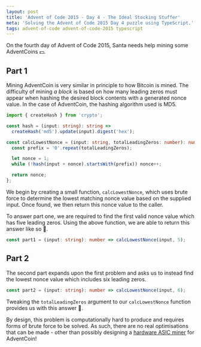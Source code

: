 ```yaml
---
layout: post
title: 'Advent of Code 2015 - Day 4 - The Ideal Stocking Stuffer'
meta: 'Solving the Advent of Code 2015 Day 4 puzzle using TypeScript.'
tags: advent-of-code advent-of-code-2015 typescript
---
```


On the fourth day of Advent of Code 2015, Santa needs help mining some AdventCoins 💵.

<!--more-->

## Part 1

Mining AdventCoin is very similar in principle to how Bitcoin is mined.
The difficulty of mining _a block_ is based on how many leading zeros must appear when hashing the desired block contents with a generated nonce value.
In the case of AdventCoin, the hashing algorithm used is MD5.

```typescript
import { createHash } from 'crypto';

const hash = (input: string): string =>
  createHash('md5').update(input).digest('hex');

const calcLowestNonce = (input: string, totalLeadingZeros: number): number => {
  const prefix = '0'.repeat(totalLeadingZeros);

  let nonce = 1;
  while (!hash(input + nonce).startsWith(prefix)) nonce++;

  return nonce;
};
```

We begin by creating a small function, `calcLowestNonce`, which uses brute force to determine the lowest matching nonce value based on the supplied input.
Once found, we then return this nonce value to the caller.

To answer part one, we are required to find the first valid nonce value which has five leading zeros.
Using the above function, we are able to return this answer like so 🌟.

```typescript
const part1 = (input: string): number => calcLowestNonce(input, 5);
```

## Part 2

The second part expands upon the first problem and asks us to instead find the lowest nonce value which includes six leading zeros.

```typescript
const part2 = (input: string): number => calcLowestNonce(input, 6);
```

Tweaking the `totalLeadingZeros` argument to our `calcLowestNonce` function provides us with this answer 🌟.

By design, this problem is computationally hard to produce and requires forms of brute force to be solved.
As such, there are no real optimisations that can be made - other than possibly designing a [hardware ASIC miner](https://en.bitcoin.it/wiki/ASIC) for AdventCoin!
